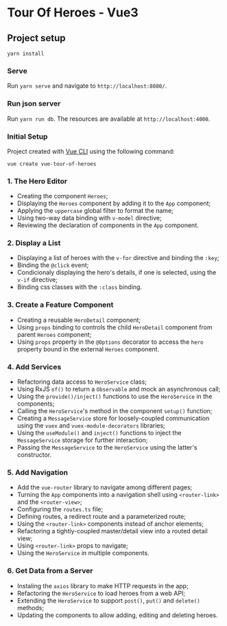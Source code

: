 # Tour Of Heroes - Vue3

## Project setup
```
yarn install
```

### Serve
Run `yarn serve` and navigate to `http://localhost:8080/`.

### Run json server
Run `yarn run db`. The resources are available at `http://localhost:4000`.

### Initial Setup
Project created with [Vue CLI](https://cli.vuejs.org/) using the following command:
```
vue create vue-tour-of-heroes
```

### 1. The Hero Editor
* Creating the component `Heroes`;
* Displaying the `Heroes` component by adding it to the `App` component;
* Applying the `uppercase` global filter to format the name;
* Using two-way data binding with `v-model` directive;
* Reviewing the declaration of components in the `App` component.

### 2. Display a List
* Displaying a list of heroes with the `v-for` directive and binding the `:key`;
* Binding the `@click` event;
* Condicionaly displaying the hero's details, if one is selected, using the `v-if` directive;
* Binding css classes with the `:class` binding.

### 3. Create a Feature Component
* Creating a reusable `HeroDetail` component;
* Using `props` binding to controls the child `HeroDetail` component from parent `Heroes` component;
* Using `props` property in the `@Options` decorator to access the `hero` property bound in the external `Heroes` component.

### 4. Add Services
* Refactoring data access to `HeroService` class;
* Using RxJS `of()` to return a `Observable` and mock an asynchronous call;
* Using the `provide()/inject()` functions to use the `HeroService` in the components;
* Calling the `HeroService`'s method in the component `setup()` function;
* Creating a `MessageService` store for loosely-coupled communication using the `vuex` and `vuex-module-decorators` libraries;
* Using the `useModule()` and `inject()` functions to inject the `MessageService` storage for further interaction;
* Passing the `MessageService` to the `HeroService` using the latter's constructor.

### 5. Add Navigation
* Add the `vue-router` library to navigate among different pages;
* Turning the `App` components into a navigation shell using `<router-link>` and the `<router-view>`;
* Configuring the `routes.ts` file;
* Defining routes, a redirect route and a parameterized route;
* Using the `<router-link>` components instead of anchor elements;
* Refactoring a tightly-coupled master/detail view into a routed detail view;
* Using `<router-link>` props to navigate;
* Using the `HeroService` in multiple components.

### 6. Get Data from a Server
* Instaling the `axios` library to make HTTP requests in the app;
* Refactoring the `HeroService` to load heroes from a web API;
* Extending the `HeroService` to support `post()`, `put()` and `delete()` methods;
* Updating the components to allow adding, editing and deleting heroes.

